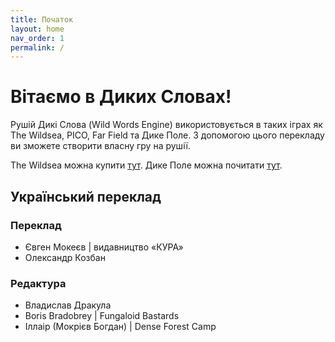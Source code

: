 ```yaml
---
title: Початок
layout: home
nav_order: 1
permalink: /
---
```


# Вітаємо в Диких Словах!
Рушій Дикі Слова (Wild Words Engine) використовується в таких іграх як The Wildsea, PICO, Far Field та Дике Поле. З допомогою цього перекладу ви зможете створити власну гру на рушії.

The Wildsea можна купити [тут](https://www.myth.works/en-gb/collections/the-wildsea-homepage).
Дике Поле можна почитати [тут](https://docs.google.com/document/d/1j60B_2hZ5raDHpwnper2HEwS0oOoJmYzV8nuIz5hChs/edit?usp=sharing).

## Український переклад
### Переклад
- Євген Мокеєв | видавництво «КУРА» 
- Олександр Козбан
### Редактура
- Владислав Дракула
- Boris Bradobrey | Fungaloid Bastards
- Іллаір (Мокрієв Богдан) | Dense Forest Camp
